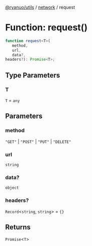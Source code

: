 [@ryanuo/utils](../../index.md) / [network](../index.md) / request

# Function: request()

```ts
function request<T>(
   method, 
   url, 
   data?, 
headers?): Promise<T>;
```

## Type Parameters

### T

`T` = `any`

## Parameters

### method

`"GET"` | `"POST"` | `"PUT"` | `"DELETE"`

### url

`string`

### data?

`object`

### headers?

`Record`\<`string`, `string`\> = `{}`

## Returns

`Promise`\<`T`\>

